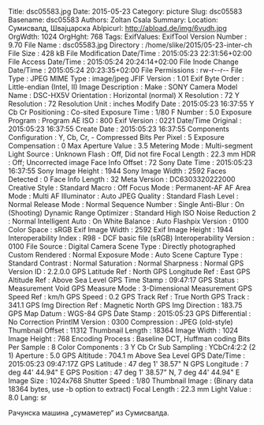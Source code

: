 Title: dsc05583.jpg
Date: 2015-05-23
Category: picture
Slug: dsc05583
Basename: dsc05583
Authors: Zoltan Csala
Summary:
Location: Сумисвалд, Швајцарска
Ablpicurl: http://abload.de/img/6vudh.jpg
OrgWdth: 1024
OrgHght: 768
Tags:
ExifValues: ExifTool Version Number : 9.70
            File Name : dsc05583.jpg
            Directory : /home/slike/2015/05-23-inter-ch
            File Size : 428 kB
            File Modification Date/Time : 2015:05:23 22:31:56+02:00
            File Access Date/Time : 2015:05:24 20:24:14+02:00
            File Inode Change Date/Time : 2015:05:24 20:23:35+02:00
            File Permissions : rw-r--r--
            File Type : JPEG
            MIME Type : image/jpeg
            JFIF Version : 1.01
            Exif Byte Order : Little-endian (Intel, II)
            Image Description :
            Make : SONY
            Camera Model Name : DSC-HX5V
            Orientation : Horizontal (normal)
            X Resolution : 72
            Y Resolution : 72
            Resolution Unit : inches
            Modify Date : 2015:05:23 16:37:55
            Y Cb Cr Positioning : Co-sited
            Exposure Time : 1/80
            F Number : 5.0
            Exposure Program : Program AE
            ISO : 800
            Exif Version : 0221
            Date/Time Original : 2015:05:23 16:37:55
            Create Date : 2015:05:23 16:37:55
            Components Configuration : Y, Cb, Cr, -
            Compressed Bits Per Pixel : 5
            Exposure Compensation : 0
            Max Aperture Value : 3.5
            Metering Mode : Multi-segment
            Light Source : Unknown
            Flash : Off, Did not fire
            Focal Length : 22.3 mm
            HDR : Off; Uncorrected image
            Face Info Offset : 72
            Sony Date Time : 2015:05:23 16:37:55
            Sony Image Height : 1944
            Sony Image Width : 2592
            Faces Detected : 0
            Face Info Length : 32
            Meta Version : DC6303320222000
            Creative Style : Standard
            Macro : Off
            Focus Mode : Permanent-AF
            AF Area Mode : Multi
            AF Illuminator : Auto
            JPEG Quality : Standard
            Flash Level : Normal
            Release Mode : Normal
            Sequence Number : Single
            Anti-Blur : On (Shooting)
            Dynamic Range Optimizer : Standard
            High ISO Noise Reduction 2 : Normal
            Intelligent Auto : On
            White Balance : Auto
            Flashpix Version : 0100
            Color Space : sRGB
            Exif Image Width : 2592
            Exif Image Height : 1944
            Interoperability Index : R98 - DCF basic file (sRGB)
            Interoperability Version : 0100
            File Source : Digital Camera
            Scene Type : Directly photographed
            Custom Rendered : Normal
            Exposure Mode : Auto
            Scene Capture Type : Standard
            Contrast : Normal
            Saturation : Normal
            Sharpness : Normal
            GPS Version ID : 2.2.0.0
            GPS Latitude Ref : North
            GPS Longitude Ref : East
            GPS Altitude Ref : Above Sea Level
            GPS Time Stamp : 09:47:17
            GPS Status : Measurement Void
            GPS Measure Mode : 3-Dimensional Measurement
            GPS Speed Ref : km/h
            GPS Speed : 0.2
            GPS Track Ref : True North
            GPS Track : 341.1
            GPS Img Direction Ref : Magnetic North
            GPS Img Direction : 183.75
            GPS Map Datum : WGS-84
            GPS Date Stamp : 2015:05:23
            GPS Differential : No Correction
            PrintIM Version : 0300
            Compression : JPEG (old-style)
            Thumbnail Offset : 11312
            Thumbnail Length : 18364
            Image Width : 1024
            Image Height : 768
            Encoding Process : Baseline DCT, Huffman coding
            Bits Per Sample : 8
            Color Components : 3
            Y Cb Cr Sub Sampling : YCbCr4:2:2 (2 1)
            Aperture : 5.0
            GPS Altitude : 704.1 m Above Sea Level
            GPS Date/Time : 2015:05:23 09:47:17Z
            GPS Latitude : 47 deg 1' 38.57" N
            GPS Longitude : 7 deg 44' 44.94" E
            GPS Position : 47 deg 1' 38.57" N, 7 deg 44' 44.94" E
            Image Size : 1024x768
            Shutter Speed : 1/80
            Thumbnail Image : (Binary data 18364 bytes, use -b option to extract)
            Focal Length : 22.3 mm
            Light Value : 8.0
Lang: sr

Рачунска машина „сумаметер“ из Сумисвалда.
